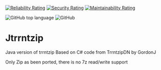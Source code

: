 [![Reliability Rating](https://sonarcloud.io/api/project_badges/measure?project=optyfr_Jtrrntzip&metric=reliability_rating)](https://sonarcloud.io/dashboard?id=optyfr_Jtrrntzip)
[![Security Rating](https://sonarcloud.io/api/project_badges/measure?project=optyfr_Jtrrntzip&metric=security_rating)](https://sonarcloud.io/dashboard?id=optyfr_Jtrrntzip)
[![Maintainability Rating](https://sonarcloud.io/api/project_badges/measure?project=optyfr_Jtrrntzip&metric=sqale_rating)](https://sonarcloud.io/dashboard?id=optyfr_Jtrrntzip)

![GitHub top language](https://img.shields.io/github/languages/top/optyfr/Jtrrntzip)
![GitHub](https://img.shields.io/github/license/optyfr/Jtrrntzip)

# Jtrrntzip
Java version of trrntzip
Based on C# code from TrrntzipDN by GordonJ

Only Zip as been ported, there is no 7z read/write support
